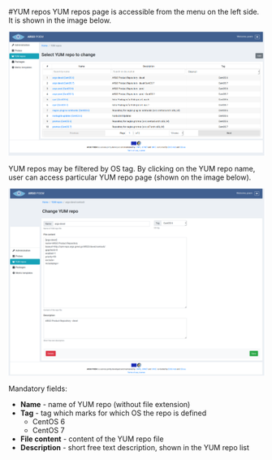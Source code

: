 #YUM repos
YUM repos page is accessible from the menu on the left side. It is shown in the image below.

![SuperAdmin YUM repos](superadmin_figs/superadmin_repos.png)

YUM repos may be filtered by OS tag. By clicking on the YUM repo name, user can access particular YUM repo page (shown on the image below). 

![Superadmin YUM repo details](superadmin_figs/superadmin_repos_detail.png)

Mandatory fields:
* **Name** - name of YUM repo (without file extension)
* **Tag** - tag which marks for which OS the repo is defined 
    * CentOS 6    
    * CentOS 7
* **File content** - content of the YUM repo file
* **Description** - short free text description, shown in the YUM repo list
